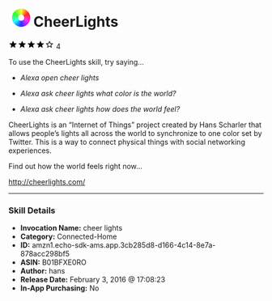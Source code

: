 # &nbsp;<img src="skill_icon" alt="CheerLights icon" width="36"> CheerLights
![4 stars](../../images/ic_star_black_18dp_1x.png)![4 stars](../../images/ic_star_black_18dp_1x.png)![4 stars](../../images/ic_star_black_18dp_1x.png)![4 stars](../../images/ic_star_black_18dp_1x.png)![4 stars](../../images/ic_star_border_black_18dp_1x.png) 4

To use the CheerLights skill, try saying...

* *Alexa open cheer lights*

* *Alexa ask cheer lights what color is the world?*

* *Alexa ask cheer lights how does the world feel?*

CheerLights is an “Internet of Things” project created by Hans Scharler that allows people’s lights all across the world to synchronize to one color set by Twitter. This is a way to connect physical things with social networking experiences.

Find out how the world feels right now...

http://cheerlights.com/

***

### Skill Details

* **Invocation Name:** cheer lights
* **Category:** Connected-Home
* **ID:** amzn1.echo-sdk-ams.app.3cb285d8-d166-4c14-8e7a-878acc298bf5
* **ASIN:** B01BFXE0RO
* **Author:** hans
* **Release Date:** February 3, 2016 @ 17:08:23
* **In-App Purchasing:** No
